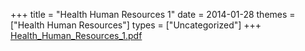 +++
title = "Health Human Resources 1"
date = 2014-01-28
themes = ["Health Human Resources"]
types = ["Uncategorized"]
+++
[Health\_Human\_Resources\_1.pdf](/files/Health_Human_Resources_1.pdf)

